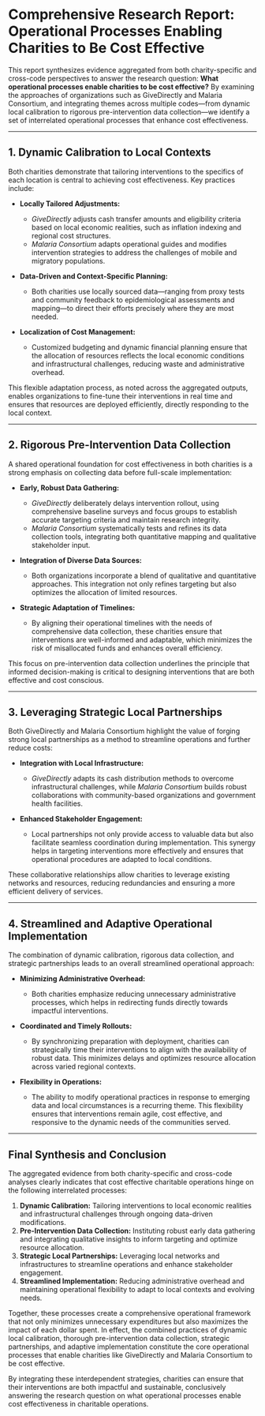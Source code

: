 # Comprehensive Research Report: Operational Processes Enabling Charities to Be Cost Effective

This report synthesizes evidence aggregated from both charity-specific and cross-code perspectives to answer the research question: **What operational processes enable charities to be cost effective?** By examining the approaches of organizations such as GiveDirectly and Malaria Consortium, and integrating themes across multiple codes—from dynamic local calibration to rigorous pre-intervention data collection—we identify a set of interrelated operational processes that enhance cost effectiveness.

---

## 1. Dynamic Calibration to Local Contexts

Both charities demonstrate that tailoring interventions to the specifics of each location is central to achieving cost effectiveness. Key practices include:

- **Locally Tailored Adjustments:**  
  - *GiveDirectly* adjusts cash transfer amounts and eligibility criteria based on local economic realities, such as inflation indexing and regional cost structures.  
  - *Malaria Consortium* adapts operational guides and modifies intervention strategies to address the challenges of mobile and migratory populations.
  
- **Data-Driven and Context-Specific Planning:**  
  - Both charities use locally sourced data—ranging from proxy tests and community feedback to epidemiological assessments and mapping—to direct their efforts precisely where they are most needed.
  
- **Localization of Cost Management:**  
  - Customized budgeting and dynamic financial planning ensure that the allocation of resources reflects the local economic conditions and infrastructural challenges, reducing waste and administrative overhead.

This flexible adaptation process, as noted across the aggregated outputs, enables organizations to fine-tune their interventions in real time and ensures that resources are deployed efficiently, directly responding to the local context.

---

## 2. Rigorous Pre-Intervention Data Collection

A shared operational foundation for cost effectiveness in both charities is a strong emphasis on collecting data before full-scale implementation:

- **Early, Robust Data Gathering:**  
  - *GiveDirectly* deliberately delays intervention rollout, using comprehensive baseline surveys and focus groups to establish accurate targeting criteria and maintain research integrity.  
  - *Malaria Consortium* systematically tests and refines its data collection tools, integrating both quantitative mapping and qualitative stakeholder input.
  
- **Integration of Diverse Data Sources:**  
  - Both organizations incorporate a blend of qualitative and quantitative approaches. This integration not only refines targeting but also optimizes the allocation of limited resources.
  
- **Strategic Adaptation of Timelines:**  
  - By aligning their operational timelines with the needs of comprehensive data collection, these charities ensure that interventions are well-informed and adaptable, which minimizes the risk of misallocated funds and enhances overall efficiency.

This focus on pre-intervention data collection underlines the principle that informed decision-making is critical to designing interventions that are both effective and cost conscious.

---

## 3. Leveraging Strategic Local Partnerships

Both GiveDirectly and Malaria Consortium highlight the value of forging strong local partnerships as a method to streamline operations and further reduce costs:

- **Integration with Local Infrastructure:**  
  - *GiveDirectly* adapts its cash distribution methods to overcome infrastructural challenges, while *Malaria Consortium* builds robust collaborations with community-based organizations and government health facilities.
  
- **Enhanced Stakeholder Engagement:**  
  - Local partnerships not only provide access to valuable data but also facilitate seamless coordination during implementation. This synergy helps in targeting interventions more effectively and ensures that operational procedures are adapted to local conditions.

These collaborative relationships allow charities to leverage existing networks and resources, reducing redundancies and ensuring a more efficient delivery of services.

---

## 4. Streamlined and Adaptive Operational Implementation

The combination of dynamic calibration, rigorous data collection, and strategic partnerships leads to an overall streamlined operational approach:

- **Minimizing Administrative Overhead:**  
  - Both charities emphasize reducing unnecessary administrative processes, which helps in redirecting funds directly towards impactful interventions.
  
- **Coordinated and Timely Rollouts:**  
  - By synchronizing preparation with deployment, charities can strategically time their interventions to align with the availability of robust data. This minimizes delays and optimizes resource allocation across varied regional contexts.

- **Flexibility in Operations:**  
  - The ability to modify operational practices in response to emerging data and local circumstances is a recurring theme. This flexibility ensures that interventions remain agile, cost effective, and responsive to the dynamic needs of the communities served.

---

## Final Synthesis and Conclusion

The aggregated evidence from both charity-specific and cross-code analyses clearly indicates that cost effective charitable operations hinge on the following interrelated processes:

1. **Dynamic Calibration:** Tailoring interventions to local economic realities and infrastructural challenges through ongoing data-driven modifications.
2. **Pre-Intervention Data Collection:** Instituting robust early data gathering and integrating qualitative insights to inform targeting and optimize resource allocation.
3. **Strategic Local Partnerships:** Leveraging local networks and infrastructures to streamline operations and enhance stakeholder engagement.
4. **Streamlined Implementation:** Reducing administrative overhead and maintaining operational flexibility to adapt to local contexts and evolving needs.

Together, these processes create a comprehensive operational framework that not only minimizes unnecessary expenditures but also maximizes the impact of each dollar spent. In effect, the combined practices of dynamic local calibration, thorough pre-intervention data collection, strategic partnerships, and adaptive implementation constitute the core operational processes that enable charities like GiveDirectly and Malaria Consortium to be cost effective.

By integrating these interdependent strategies, charities can ensure that their interventions are both impactful and sustainable, conclusively answering the research question on what operational processes enable cost effectiveness in charitable operations.
